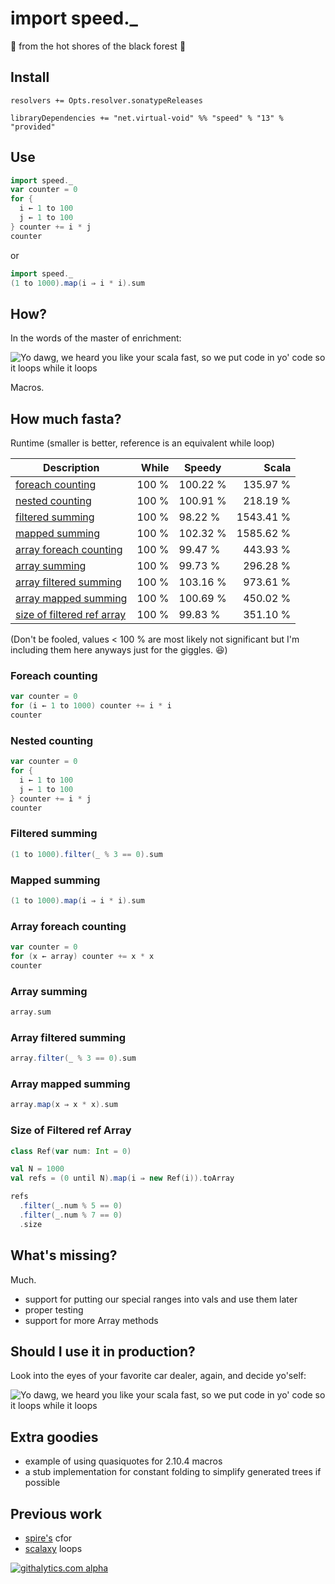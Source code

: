import speed._
==============
:cake: from the hot shores of the black forest :cake:

Install
-------

```
resolvers += Opts.resolver.sonatypeReleases

libraryDependencies += "net.virtual-void" %% "speed" % "13" % "provided"
```

Use
---

```scala
import speed._
var counter = 0
for {
  i ← 1 to 100
  j ← 1 to 100
} counter += i * j
counter
```

or

```scala
import speed._
(1 to 1000).map(i ⇒ i * i).sum
```

How?
----

In the words of the master of enrichment:


![Yo dawg, we heard you like your scala fast, so we put code in yo' code so it loops while it loops](http://i.imgur.com/fAZMT1J.png)

Macros.


How much fasta?
---------------

Runtime (smaller is better, reference is an equivalent while loop)

|Description|While|Speedy|Scala|
|-----------|----:|------|----:|
|[foreach counting](#foreach-counting}) | 100 % | 100.22 % | 135.97 %
|[nested counting](#nested-counting}) | 100 % | 100.91 % | 218.19 %
|[filtered summing](#filtered-summing}) | 100 % | 98.22 % | 1543.41 %
|[mapped summing](#mapped-summing}) | 100 % | 102.32 % | 1585.62 %
|[array foreach counting](#array-foreach-counting}) | 100 % | 99.47 % | 443.93 %
|[array summing](#array-summing}) | 100 % | 99.73 % | 296.28 %
|[array filtered summing](#array-filtered-summing}) | 100 % | 103.16 % | 973.61 %
|[array mapped summing](#array-mapped-summing}) | 100 % | 100.69 % | 450.02 %
|[size of filtered ref array](#size-of-filtered-ref-array}) | 100 % | 99.83 % | 351.10 %

(Don't be fooled, values < 100 % are most likely not significant but I'm including them here
 anyways just for the giggles. :laughing:)

### Foreach counting

```scala
var counter = 0
for (i ← 1 to 1000) counter += i * i
counter
```

### Nested counting
```scala
var counter = 0
for {
  i ← 1 to 100
  j ← 1 to 100
} counter += i * j
counter
```

### Filtered summing
```scala
(1 to 1000).filter(_ % 3 == 0).sum
```

### Mapped summing
```scala
(1 to 1000).map(i ⇒ i * i).sum
```

### Array foreach counting
```scala
var counter = 0
for (x ← array) counter += x * x
counter
```

### Array summing
```scala
array.sum
```

### Array filtered summing
```scala
array.filter(_ % 3 == 0).sum
```

### Array mapped summing
```scala
array.map(x ⇒ x * x).sum
```

### Size of Filtered ref Array
```scala
class Ref(var num: Int = 0)

val N = 1000
val refs = (0 until N).map(i ⇒ new Ref(i)).toArray

refs
  .filter(_.num % 5 == 0)
  .filter(_.num % 7 == 0)
  .size
```

What's missing?
---------------

Much.

 * support for putting our special ranges into vals and use them later
 * proper testing
 * support for more Array methods

Should I use it in production?
------------------------------

Look into the eyes of your favorite car dealer, again, and decide yo'self:

![Yo dawg, we heard you like your scala fast, so we put code in yo' code so it loops while it loops](http://i.imgur.com/fAZMT1J.png)


Extra goodies
-------------

 * example of using quasiquotes for 2.10.4 macros
 * a stub implementation for constant folding to simplify generated trees if possible

Previous work
-------------

 * [spire's][spire] cfor
 * [scalaxy][scalaxy] loops

[spire]: https://github.com/non/spire
[scalaxy]: https://github.com/ochafik/Scalaxy

[![githalytics.com alpha](https://cruel-carlota.pagodabox.com/fd91a42ebd2f69382ea34cfc2a09d9ed "githalytics.com")](http://githalytics.com/jrudolph/speed)
